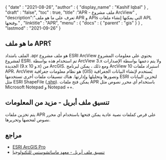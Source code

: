 {
  "date" : "2021-08-26",
  "author" : {
    "display_name" : "Kashif Iqbal"
} ,
  "draft" : "false",
  "toc" : true,
  "title" :"APR - ملف مشروع ArcView" ,
  "description":"تعرف على ما هو ملف APR و APIs التي يمكنها إنشاء ملفات APL وفتحها." ,
  "linktitle" : "APR",
  "menu" : {
    "docs" : {
      "parent" : "gis"
}
} ,
  "lastmod" : "2021-09-26"
}

## ما هو ملف APR؟

الملف بامتداد .apr هو ملف مشروع ESRI ArcView يحتوي على معلومات المشروع لمشروع ESRI. تم استخدام هذه بواسطة ArcView 3.x ولا يتم دعمها بواسطة الإصدارات الجديدة (9.x و 10.x) من ArcGIS. ومع ذلك ، يمكن لبرنامج ArcView 10 استيراد ملفات APR. ArcView هو نظام معلومات جغرافية (GIS) يُستخدم لإنشاء البيانات الجغرافية وتصورها وتحليلها وإدارتها. هناك تنسيقات ملفات أخرى تستخدمها ESRI لتخزين البيانات مثل ESRI ShapeFile ([.shp](/ar/gis/shp/)). يمكن فتح ملفات APR باستخدام أي محرر نصوص مثل Microsoft Notepad و Notepad ++.

## تنسيق ملف أبريل - مزيد من المعلومات

يتم تخزين ملفات APR على قرص كملفات نصية عادية يمكن فتحها باستخدام أي محرر نصوص لفحصها وتحريرها.

## مراجع ##

* [ESRI ArcGIS Pro](https://fileinfo.com/software/esri/arcgis_for_desktop)
* [تنسيق ملف أبريل - معهد ماساتشوستس للتكنولوجيا](http://kb.mit.edu/confluence/pages/viewpage.action؟pageId=11338198)

